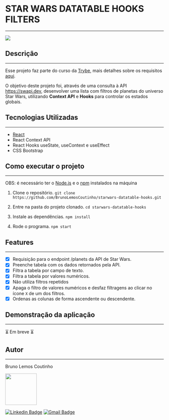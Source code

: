 # STAR WARS DATATABLE HOOKS FILTERS
---

![](https://img.shields.io/badge/Status-Concluído-<COLOR>)

## Descrição
---
Esse projeto faz parte do curso da [Trybe](https://www.betrybe.com), mais detalhes sobre os requisitos [aqui](https://github.com/tryber/sd-06-project-starwars-datatable-hooks).


O objetivo deste projeto foi, através de uma consulta à API https://swapi.dev, desenvolver uma lista com filtros de planetas  do universo Star Wars, utilizando __Context API__ e __Hooks__ para controlar os estados globais.

## Tecnologias Utilizadas
---
* [React](https://reactjs.org)
* React Context API
* React Hooks useState, useContext e useEffect
* CSS Bootstrap

## Como executar o projeto
---
OBS: é necessário ter o [Node.js](https://nodejs.org/en/) e o [npm](https://www.npmjs.com) instalados na máquina

1. Clone o repositório.
  ```git clone https://github.com/BrunoLemosCoutinho/starwars-datatable-hooks.git```


2. Entre na pasta do projeto clonado.
  ```cd starwars-datatable-hooks```

3. Instale as dependências.
  ```npm install```

4. Rode o programa.
  ```npm start```


## Features
---
- [x] Requisição para o endpoint /planets da API de Star Wars.
- [x] Preenche tabela com os dados retornados pela API.
- [x] Filtra a tabela por campo de texto.
- [x] Filtra a tabela por valores numéricos.
- [x] Não utiliza filtros repetidos
- [x] Apaga o filtro de valores numéricos e desfaz filtragens ao clicar no ícone ```X``` de um dos filtros.
- [x] Ordenas as colunas de forma ascendente ou descendente.

## Demonstração da aplicação
---
⏳ Em breve ⏳

## Autor
---
Bruno Lemos Coutinho

<img src="https://avatars.githubusercontent.com/u/19177136?v=4" width="100">

[![Linkedin Badge](https://img.shields.io/badge/-Bruno-blue?style=flat-square&logo=Linkedin&logoColor=white&link=https://www.linkedin.com/in/brunolemoscoutinho/)](https://www.linkedin.com/in/brunolemoscoutinho/) [![Gmail Badge](https://img.shields.io/badge/-brunolemos.ssa@gmail.com-c14438?style=flat-square&logo=Gmail&logoColor=white&link=mailto:brunolemos.ssa@gmail.com)](mailto:brunolemos.ssa@gmail.com)
